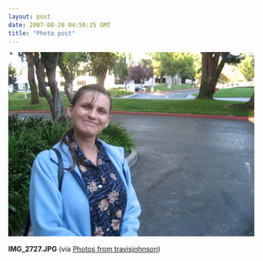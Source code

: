 ```yaml
---
layout: post
date: 2007-08-28 04:50:25 GMT
title: "Photo post"
---
```

![travisj](/images/9e2448482db23cc18f694b467a2fffe69f79a6df6e816589335262b9080da430.jpg)

<b>IMG_2727.JPG</b> (via <a href="http://www.flickr.com/photos/travisjohnson/1253993047/">Photos from travisjohnson</a>)